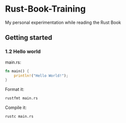 # Rust-Book-Training
My personal experimentation while reading the Rust Book

## Getting started
### 1.2 Hello world
main.rs:
```rust
fn main() {
    println!("Hello World!");
}
```
Format it:
```bash
rustfmt main.rs
```
Compile it:
```bash
rustc main.rs
```

